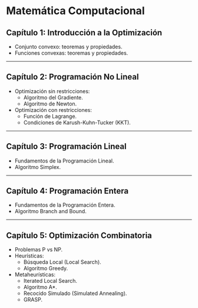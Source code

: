 # Matemática Computacional

## Capítulo 1: Introducción a la Optimización
- Conjunto convexo: teoremas y propiedades.  
- Funciones convexas: teoremas y propiedades.  

---

## Capítulo 2: Programación No Lineal
- Optimización sin restricciones:  
  - Algoritmo del Gradiente.  
  - Algoritmo de Newton.  
- Optimización con restricciones:  
  - Función de Lagrange.  
  - Condiciones de Karush-Kuhn-Tucker (KKT).  

---

## Capítulo 3: Programación Lineal
- Fundamentos de la Programación Lineal.  
- Algoritmo Simplex.  

---

## Capítulo 4: Programación Entera
- Fundamentos de la Programación Entera.  
- Algoritmo Branch and Bound.  

---

## Capítulo 5: Optimización Combinatoria
- Problemas P vs NP.  
- Heurísticas:  
  - Búsqueda Local (Local Search).  
  - Algoritmo Greedy.  
- Metaheurísticas:  
  - Iterated Local Search.  
  - Algoritmo A*.  
  - Recocido Simulado (Simulated Annealing).  
  - GRASP.  